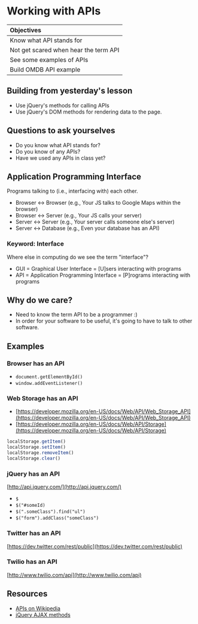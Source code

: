 # Working with APIs

| Objectives |
| :---- |
| Know what API stands for |
| Not get scared when hear the term API |
| See some examples of APIs |
| Build OMDB API example |

## Building from yesterday's lesson

- Use jQuery's methods for calling APIs
- Use jQuery's DOM methods for rendering data to the page.

## Questions to ask yourselves

- Do you know what API stands for?
- Do you know of any APIs?
- Have we used any APIs in class yet?

## Application Programming Interface

Programs talking to (i.e., interfacing with) each other.

- Browser <-> Browser (e.g., Your JS talks to Google Maps within the browser)
- Browser <-> Server (e.g., Your JS calls your server)
- Server <-> Server (e.g., Your server calls someone else's server)
- Server <-> Database (e.g., Even your database has an API)

### Keyword: Interface

Where else in computing do we see the term "interface"?

- GUI = Graphical User Interface = [U]sers interacting with programs
- API = Application Programming Interface = [P]rograms interacting with programs

## Why do we care?

- Need to know the term API to be a programmer :)
- In order for your software to be useful, it's going to have to talk
  to other software.

## Examples

### Browser has an API

- `document.getElementById()`
- `window.addEventListener()`

###  Web Storage has an API

- [https://developer.mozilla.org/en-US/docs/Web/API/Web_Storage_API](https://developer.mozilla.org/en-US/docs/Web/API/Web_Storage_API)
- [https://developer.mozilla.org/en-US/docs/Web/API/Storage](https://developer.mozilla.org/en-US/docs/Web/API/Storage)

```javascript
localStorage.getItem()
localStorage.setItem()
localStorage.removeItem()
localStorage.clear()
```

### jQuery has an API

[http://api.jquery.com/](http://api.jquery.com/)

- `$`
- `$("#someId)`
- `$(".someClass").find("ul")`
- `$("form").addClass("someClass")`

### Twitter has an API

[https://dev.twitter.com/rest/public](https://dev.twitter.com/rest/public)

### Twilio has an API

[http://www.twilio.com/api](http://www.twilio.com/api)

## Resources

- [APIs on Wikipedia](http://en.wikipedia.org/wiki/Application_programming_interface)
- [jQuery AJAX methods](http://api.jquery.com/category/ajax/)
